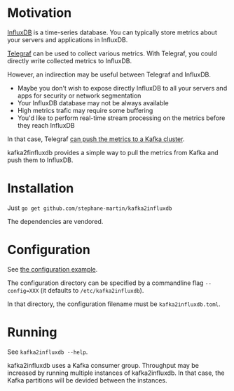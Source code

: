 # Motivation

[InfluxDB](https://github.com/influxdata/influxdb) is a time-series database.
You can typically store metrics about your servers and applications in InfluxDB.

[Telegraf](https://github.com/influxdata/telegraf) can be used to collect
various metrics. With Telegraf, you could directly write collected metrics to
InfluxDB.

However, an indirection may be useful between Telegraf and InfluxDB.

-   Maybe you don't wish to expose directly InfluxDB to all your servers and
    apps for security or network segmentation
-   Your InfluxDB database may not be always available
-   High metrics trafic may require some buffering
-   You'd like to perform real-time stream processing on the metrics before
    they reach InfluxDB

In that case, Telegraf [can push the metrics to a Kafka cluster](https://github.com/influxdata/telegraf/tree/master/plugins/outputs/kafka).

kafka2finfluxdb provides a simple way to pull the metrics from Kafka and push
them to InfluxDB.

# Installation

Just `go get github.com/stephane-martin/kafka2influxdb`

The dependencies are vendored.

# Configuration

See [the configuration example](https://github.com/stephane-martin/kafka2influxdb/blob/master/kafka2influxdb.example.toml).

The configuration directory can be specified by a commandline flag
`--config=XXX` (it defaults to `/etc/kafka2influxdb`).

In that directory, the configuration filename must be `kafka2influxdb.toml`.

# Running

See `kafka2influxdb --help`.

kafka2influxdb uses a Kafka consumer group. Throughput may be increased by
running multiple instances of kafka2influxdb. In that case, the Kafka
partitions will be devided between the instances.


